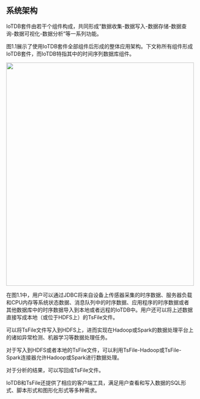 <!--

    Licensed to the Apache Software Foundation (ASF) under one
    or more contributor license agreements.  See the NOTICE file
    distributed with this work for additional information
    regarding copyright ownership.  The ASF licenses this file
    to you under the Apache License, Version 2.0 (the
    "License"); you may not use this file except in compliance
    with the License.  You may obtain a copy of the License at
    
        http://www.apache.org/licenses/LICENSE-2.0
    
    Unless required by applicable law or agreed to in writing,
    software distributed under the License is distributed on an
    "AS IS" BASIS, WITHOUT WARRANTIES OR CONDITIONS OF ANY
    KIND, either express or implied.  See the License for the
    specific language governing permissions and limitations
    under the License.

-->

## 系统架构

IoTDB套件由若干个组件构成，共同形成“数据收集-数据写入-数据存储-数据查询-数据可视化-数据分析”等一系列功能。

图1.1展示了使用IoTDB套件全部组件后形成的整体应用架构。下文称所有组件形成IoTDB套件，而IoTDB特指其中的时间序列数据库组件。

<img style="width:100%; max-width:800px; max-height:600px; margin-left:auto; margin-right:auto; display:block;" src="https://user-images.githubusercontent.com/25913899/67943956-39c1e800-fc16-11e9-8da2-a662f8246816.png">

在图1.1中，用户可以通过JDBC将来自设备上传感器采集的时序数据、服务器负载和CPU内存等系统状态数据、消息队列中的时序数据、应用程序的时序数据或者其他数据库中的时序数据导入到本地或者远程的IoTDB中。用户还可以将上述数据直接写成本地（或位于HDFS上）的TsFile文件。

可以将TsFile文件写入到HDFS上，进而实现在Hadoop或Spark的数据处理平台上的诸如异常检测、机器学习等数据处理任务。

对于写入到HDFS或者本地的TsFile文件，可以利用TsFile-Hadoop或TsFile-Spark连接器允许Hadoop或Spark进行数据处理。

对于分析的结果，可以写回成TsFile文件。

IoTDB和TsFile还提供了相应的客户端工具，满足用户查看和写入数据的SQL形式、脚本形式和图形化形式等多种需求。
